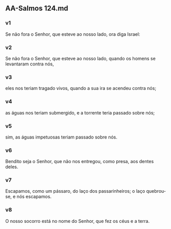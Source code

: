 ## AA-Salmos 124.md
### v1
 Se não fora o Senhor, que esteve ao nosso lado, ora diga Israel:
### v2
 Se não fora o Senhor, que esteve ao nosso lado, quando os homens se levantaram contra nós,
### v3
 eles nos teriam tragado vivos, quando a sua ira se acendeu contra nós;
### v4
 as águas nos teriam submergido, e a torrente teria passado sobre nós;
### v5
 sim, as águas impetuosas teriam passado sobre nós.
### v6
 Bendito seja o Senhor, que não nos entregou, como presa, aos dentes deles.
### v7
 Escapamos, como um pássaro, do laço dos passarinheiros; o laço quebrou-se, e nós escapamos.
### v8
 O nosso socorro está no nome do Senhor, que fez os céus e a terra.

